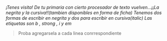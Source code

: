 _¡Tenes visita! De tu primaria con cierto procesador de texto vuelven...¡¡La negrita y la cursiva!!(tambien disponibles en forma de ficha)_
_Tenemos dos formas de escribir en negrita y dos para escribir en cursiva(italic)_
_Las etiquetas son b , strong , i y em_
>Proba agregarsela a cada linea conrrespondiente